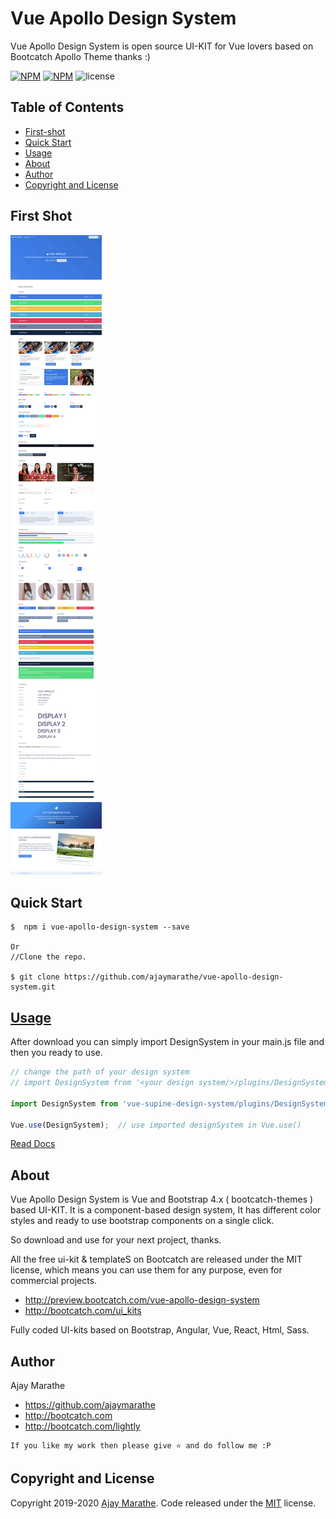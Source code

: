 # Vue Apollo Design System
Vue Apollo Design System is open source UI-KIT for Vue lovers based on Bootcatch Apollo Theme thanks :)

[![NPM](https://img.shields.io/npm/v/vue-apollo-design-system.svg)](https://www.npmjs.com/package/vue-apollo-design-system)  [![NPM](https://img.shields.io/npm/dt/vue-apollo-design-system.svg)](https://www.npmjs.com/package/vue-apollo-design-system) 
![license](https://img.shields.io/badge/license-MIT-blue.svg)

## Table of Contents

* [First-shot](#first-shot)
* [Quick Start](#quick-start)
* [Usage](#usage)
* [About](#about)
* [Author](#author)
* [Copyright and License](#copyright-and-license)

## First Shot
[![vue-apollo-design-system](https://raw.githubusercontent.com/ajaymarathe/image-store/master/vue-uikit/vue-apollo.png)](http://preview.bootcatch.com/vue-apollo-design-system/)

## Quick Start
```
$  npm i vue-apollo-design-system --save

Or
//Clone the repo.

$ git clone https://github.com/ajaymarathe/vue-apollo-design-system.git  
```

## [Usage](http://blog.bootcatch.com/post/vue-components-based-design-system-is-based-on-bootcatch-themes-and-vue)

After download you can simply import DesignSystem in your main.js file and then you ready to use.

```js
// change the path of your design system
// import DesignSystem from '<your design system/>/plugins/DesignSystem';

import DesignSystem from 'vue-supine-design-system/plugins/DesignSystem';  // import here

Vue.use(DesignSystem);  // use imported designSystem in Vue.use()
```

[Read Docs](http://blog.bootcatch.com/post/vue-components-based-design-system-is-based-on-bootcatch-themes-and-vue)

## About

Vue Apollo Design System is Vue and Bootstrap 4.x ( bootcatch-themes ) based UI-KIT. It is a component-based design system, It has different color styles and ready to use bootstrap components on a single click.

So download and use for your next project, thanks.

All the free ui-kit & templateS on Bootcatch are released under the MIT license, which means you can use them for any purpose, even for commercial projects.

* http://preview.bootcatch.com/vue-apollo-design-system
* http://bootcatch.com/ui_kits

Fully coded UI-kits based on Bootstrap, Angular, Vue, React, Html, Sass.

## Author

Ajay Marathe

+ https://github.com/ajaymarathe
+ http://bootcatch.com
+ http://bootcatch.com/lightly
```
If you like my work then please give ⭐ and do follow me :P
```

## Copyright and License

Copyright 2019-2020 [Ajay Marathe](https://github.com/ajaymarathe). Code released under the [MIT](https://github.com/ajaymarathe/vue-apollo-design-system/blob/master/LICENSE) license.
